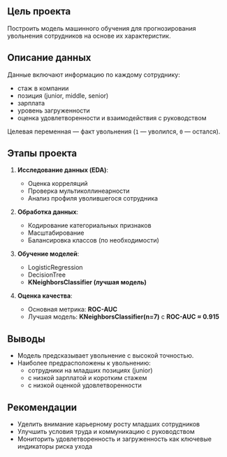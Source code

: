 ## Цель проекта
Построить модель машинного обучения для прогнозирования увольнения сотрудников на основе их характеристик.

## Описание данных
Данные включают информацию по каждому сотруднику:
- стаж в компании
- позиция (junior, middle, senior)
- зарплата
- уровень загруженности
- оценка удовлетворенности и взаимодействия с руководством

Целевая переменная — факт увольнения (`1` — уволился, `0` — остался).

## Этапы проекта

1. **Исследование данных (EDA)**:
   - Оценка корреляций
   - Проверка мультиколлинеарности
   - Анализ профиля уволившегося сотрудника

2. **Обработка данных**:
   - Кодирование категориальных признаков
   - Масштабирование
   - Балансировка классов (по необходимости)

3. **Обучение моделей**:
   - LogisticRegression
   - DecisionTree
   - **KNeighborsClassifier (лучшая модель)**

4. **Оценка качества**:
   - Основная метрика: **ROC-AUC**
   - Лучшая модель: **KNeighborsClassifier(n=7)** с **ROC-AUC ≈ 0.915**

## Выводы

- Модель предсказывает увольнение с высокой точностью.
- Наиболее предрасположены к увольнению:
  - сотрудники на младших позициях (junior)
  - с низкой зарплатой и коротким стажем
  - с низкой оценкой удовлетворенности

## Рекомендации

- Уделить внимание карьерному росту младших сотрудников
- Улучшить условия труда и коммуникацию с руководством
- Мониторить удовлетворенность и загруженность как ключевые индикаторы риска ухода
